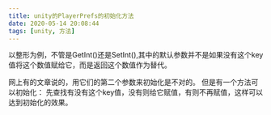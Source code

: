 ```yaml
---
title: unity的PlayerPrefs的初始化方法
date: 2020-05-14 20:08:44
tags: [unity, 方法]
---
```

以整形为例，不管是GetInt()还是SetInt(),其中的默认参数并不是如果没有这个key值将这个数值赋给它，而是返回这个数值作为替代。

网上有的文章说的，用它们的第二个参数来初始化是不对的。
但是有一个方法可以初始化：
先查找有没有这个key值，没有则给它赋值，有则不再赋值，这样可以达到初始化的效果。
